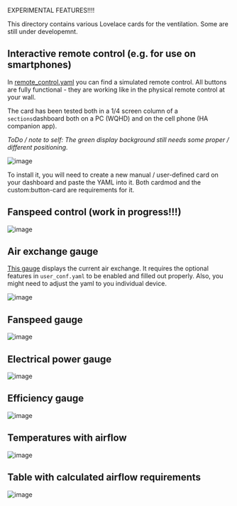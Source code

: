
EXPERIMENTAL FEATURES!!!!


This directory contains various Lovelace cards for the ventilation. Some are still under developemnt.

## Interactive remote control (e.g. for use on smartphones)

In [remote_control.yaml](./remote_control.yaml) you can find a simulated remote control. All buttons are fully functional - they are working like in the physical remote control at your wall.

The card has been tested both in a 1/4 screen column of a `sections`dashboard both on a PC (WQHD) and on the cell phone (HA companion app).

_ToDo / note to self: The green display background still needs some proper / different positioning._

![image](https://github.com/user-attachments/assets/e679360f-599d-40e4-9f23-2ac57fa088ff)

To install it, you will need to create a new manual / user-defined card on your dashboard and paste the YAML into it. Both cardmod and the custom:button-card are requirements for it.

## Fanspeed control (work in progress!!!)

![image](https://github.com/user-attachments/assets/13dda314-775c-4e32-934c-2b3ac26ab0c6)

## Air exchange gauge

[This gauge](gauge_air_exchange.yaml) displays the current air exchange. It requires the optional features in `user_conf.yaml` to be enabled and filled out properly. Also, you might need to adjust the yaml to you individual device.

![image](https://github.com/user-attachments/assets/f110379d-4c1f-4d32-a07b-e31d3fc4ac4f)

## Fanspeed gauge

![image](https://github.com/user-attachments/assets/93cf19d1-6151-4809-b7d9-d2f59b6d3e4a)

## Electrical power gauge

![image](https://github.com/user-attachments/assets/c4cde6cc-f039-4408-a653-ac4bca79c1af)

## Efficiency gauge

![image](https://github.com/user-attachments/assets/622e1104-7b20-4011-871f-ada109c4a7e8)

## Temperatures with airflow

![image](https://github.com/user-attachments/assets/b8dbbcfe-0a4d-404e-a590-d21288d64d3c)

## Table with calculated airflow requirements

![image](https://github.com/user-attachments/assets/1415aed6-fd67-46be-840b-1f51dede7a24)


